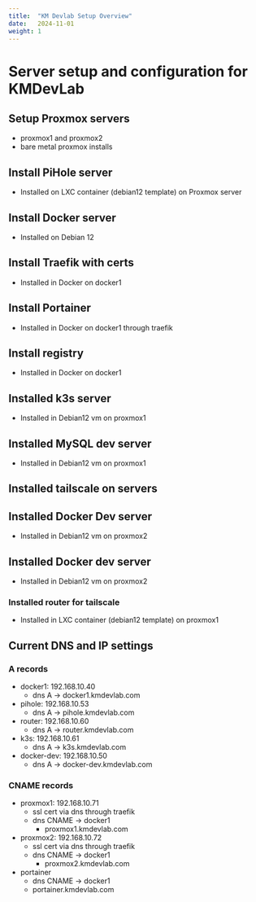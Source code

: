 ```yaml
---
title:  "KM Devlab Setup Overview"
date:   2024-11-01
weight: 1
---
```


# Server setup and configuration for KMDevLab

## Setup Proxmox servers

- proxmox1 and proxmox2
- bare metal proxmox installs

## Install PiHole server

- Installed on LXC container (debian12 template) on Proxmox server

## Install Docker server

- Installed on Debian 12

## Install Traefik with certs

- Installed in Docker on docker1

## Install Portainer

- Installed in Docker on docker1 through traefik

## Install registry

- Installed in Docker on docker1

## Installed k3s server

- Installed in Debian12 vm on proxmox1

## Installed MySQL dev server

- Installed in Debian12 vm on proxmox1

## Installed tailscale on servers

## Installed Docker Dev server

- Installed in Debian12 vm on proxmox2

## Installed Docker dev server

- Installed in Debian12 vm on proxmox2

### Installed router for tailscale

- Installed in LXC container (debian12 template) on proxmox1

## Current DNS and IP settings

### A records

- docker1: 192.168.10.40
  - dns A -> docker1.kmdevlab.com
- pihole: 192.168.10.53
  - dns A -> pihole.kmdevlab.com
- router: 192.168.10.60
  - dns A -> router.kmdevlab.com
- k3s: 192.168.10.61
  - dns A -> k3s.kmdevlab.com
- docker-dev: 192.168.10.50
  - dns A -> docker-dev.kmdevlab.com

### CNAME records

- proxmox1: 192.168.10.71
  - ssl cert via dns through traefik
  - dns CNAME -> docker1
    - proxmox1.kmdevlab.com
- proxmox2: 192.168.10.72
  - ssl cert via dns through traefik
  - dns CNAME -> docker1
    - proxmox2.kmdevlab.com
- portainer
  - dns CNAME -> docker1
  - portainer.kmdevlab.com
